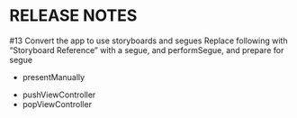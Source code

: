 #  RELEASE NOTES


#13 Convert the app to use storyboards and segues
Replace following with “Storyboard Reference” with a segue, and performSegue, and prepare for segue

+ presentManually
- pushViewController
- popViewController
